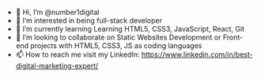 - 👋 Hi, I’m @number1digital
- 👀 I’m interested in being full-stack developer
- 🌱 I’m currently learning Learning HTML5, CSS3, JavaScript, React, Git
- 💞️ I’m looking to collaborate on Static Websites Development or Front-end projects with HTML5, CSS3, JS as coding languages
- 📫 How to reach me visit my LinkedIn: https://www.linkedin.com/in/best-digital-marketing-expert/

<!---
number1digital/number1digital is a ✨ special ✨ repository because its `README.md` (this file) appears on your GitHub profile.
You can click the Preview link to take a look at your changes.
--->
